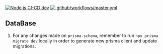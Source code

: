 [![Node.js CI-CD dev](https://github.com/Apolofx/detoxify-back/actions/workflows/develop.yml/badge.svg)](https://github.com/Apolofx/detoxify-back/actions/workflows/develop.yml)
[![.github/workflows/master.yml](https://github.com/Apolofx/detoxify-back/actions/workflows/master.yml/badge.svg)](https://github.com/Apolofx/detoxify-back/actions/workflows/master.yml)

## DataBase

1. For any changes made on `prisma.schema`, remember to run `npx prisma migrate dev` locally in order to generate new prisma client and update migrations.
